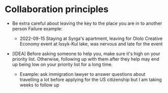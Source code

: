 # Collaboration principles

- Be extra careful about leaving the key to the place you are in to another person
  Failure example:
  - 2022-09-15 Staying at Syrga's apartment, leaving for Ololo Creative Economy event at Issyk-Kul lake, was nervous and late for the event

- [IDEA] Before asking someone to help you, make sure it's high on your priority list. Otherwise, following up with them after they help may end up being low on your priority list for a long time.
  
  - <a>Example:</b> ask immigration lawyer to answer questions about travelling a lot before applying for the US citizenship but I am taking weeks to follow up
